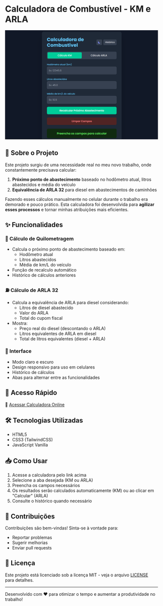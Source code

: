 # Calculadora de Combustível - KM e ARLA

![Calculadora de Combustível](/img/calc_km.png)

## 📌 Sobre o Projeto

Este projeto surgiu de uma necessidade real no meu novo trabalho, onde constantemente precisava calcular:

1. **Próximo ponto de abastecimento** baseado no hodômetro atual, litros abastecidos e média do veículo
2. **Equivalência de ARLA 32** para diesel em abastecimentos de caminhões

Fazendo esses cálculos manualmente no celular durante o trabalho era demorado e pouco prático. Esta calculadora foi desenvolvida para **agilizar esses processos** e tornar minhas atribuições mais eficientes.

## ✨ Funcionalidades

### 🚗 Cálculo de Quilometragem
- Calcula o próximo ponto de abastecimento baseado em:
  - Hodômetro atual
  - Litros abastecidos
  - Média de km/L do veículo
- Função de recalculo automático
- Histórico de cálculos anteriores

### ⛽ Cálculo de ARLA 32
- Calcula a equivalência de ARLA para diesel considerando:
  - Litros de diesel abastecido
  - Valor do ARLA
  - Total do cupom fiscal
- Mostra:
  - Preço real do diesel (descontando o ARLA)
  - Litros equivalentes de ARLA em diesel
  - Total de litros equivalentes (diesel + ARLA)

### 🎨 Interface
- Modo claro e escuro
- Design responsivo para uso em celulares
- Histórico de cálculos
- Abas para alternar entre as funcionalidades

## 🚀 Acesso Rápido

🔗 [Acessar Calculadora Online](https://carlosaugus1.github.io/calc_km/)

## 🛠️ Tecnologias Utilizadas

- HTML5
- CSS3 (TailwindCSS)
- JavaScript Vanilla

## 📥 Como Usar

1. Acesse a calculadora pelo link acima
2. Selecione a aba desejada (KM ou ARLA)
3. Preencha os campos necessários
4. Os resultados serão calculados automaticamente (KM) ou ao clicar em "Calcular" (ARLA)
5. Consulte o histórico quando necessário

## 🌟 Contribuições

Contribuições são bem-vindas! Sinta-se à vontade para:
- Reportar problemas
- Sugerir melhorias
- Enviar pull requests

## 📄 Licença

Este projeto está licenciado sob a licença MIT - veja o arquivo [LICENSE](LICENSE) para detalhes.

---

Desenvolvido com ❤️ para otimizar o tempo e aumentar a produtividade no trabalho!